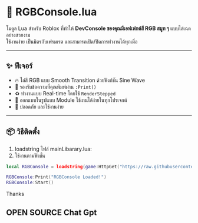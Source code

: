 # 🌈 RGBConsole.lua

โมดูล Lua สำหรับ Roblox ที่ทำให้ **DevConsole ของคุณมีเอฟเฟกต์สี RGB สมูท ๆ** แบบไล่เฉดอย่างสวยงาม  
ใช้งานง่าย เป็นมิตรกับเฟรมเรต และสามารถเปิด/ปิดการทำงานได้ทุกเมื่อ

---

## ✨ ฟีเจอร์

- 🔥 ไล่สี RGB แบบ Smooth Transition ด้วยฟังก์ชัน Sine Wave
- 💬 รองรับข้อความที่คุณพิมพ์ผ่าน `:Print()`
- ♻️ ทำงานแบบ Real-time โดยใช้ `RenderStepped`
- 🧩 ออกแบบในรูปแบบ Module ใช้งานได้ง่ายในทุกโปรเจกต์
- 🧱 ปลอดภัย และใช้งานง่าย

---

## 📦 วิธีติดตั้ง

1. loadstring ไฟล์ mainLibarary.lua:
2. ใช้งานตามฟังชั่น

```lua
local RGBConsole = loadstring(game:HttpGet("https://raw.githubusercontent.com/Tarzzth/Console_RGB/refs/heads/main/mainLibarary.lua"))()

RGBConsole:Print("RGBConsole Loaded!")
RGBConsole:Start()
```
Thanks 
## OPEN SOURCE Chat Gpt 
